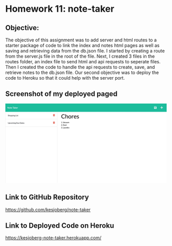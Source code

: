 # Homework 11: note-taker

## Objective:

The objective of this assignment was to add server and html routes to a starter package of code to link the index and notes html pages as well as saving and retrieving data from the db.json file. I started by creating a route from the server.js file in the root of the file. Next, I created 3 files in the routes folder, an index file to send html and api requests to seperate files. Then I created the code to handle the api requests to create, save, and retrieve notes to the db.json file. 
Our second objective was to deploy the code to Heroku so that it could help with the server port.  


## Screenshot of my deployed paged
![Screenshot of a working page from example](./assets/note-taker-screenshot.jpg)


## Link to GitHub Repository
https://github.com/kesjoberg/note-taker
 
 ## Link to Deployed Code on Heroku
https://kesjoberg-note-taker.herokuapp.com/